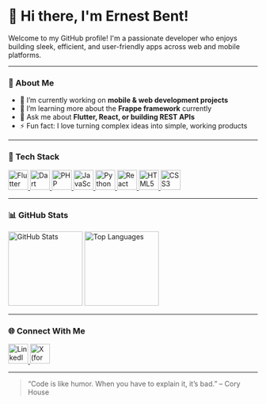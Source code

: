 # 👋 Hi there, I'm Ernest Bent!

Welcome to my GitHub profile! I'm a passionate developer who enjoys building sleek, efficient, and user-friendly apps across web and mobile platforms.

---

### 🧠 About Me

- 🔭 I’m currently working on **mobile & web development projects**
- 🌱 I’m learning more about the **Frappe framework** currently
- 💬 Ask me about **Flutter, React, or building REST APIs**
- ⚡ Fun fact: I love turning complex ideas into simple, working products

---

### 🚀 Tech Stack

<p align="left">
  <a href="https://flutter.dev" target="_blank">
    <img src="https://upload.wikimedia.org/wikipedia/commons/1/17/Google-flutter-logo.png" alt="Flutter" width="40" height="40" />
  </a>
  <a href="https://dart.dev" target="_blank">
    <img src="https://upload.wikimedia.org/wikipedia/commons/7/7e/Dart-logo.png" alt="Dart" width="40" height="40" />
  </a>
  <a href="https://www.php.net" target="_blank">
    <img src="https://upload.wikimedia.org/wikipedia/commons/2/27/PHP_logo.png" alt="PHP" width="40" height="40" />
  </a>
  <a href="https://developer.mozilla.org/en-US/docs/Web/JavaScript" target="_blank">
    <img src="https://upload.wikimedia.org/wikipedia/commons/6/69/JavaScript-logo.png" alt="JavaScript" width="40" height="40" />
  </a>
  <a href="https://www.python.org" target="_blank">
    <img src="https://upload.wikimedia.org/wikipedia/commons/c/c3/Python-logo-notext.svg" alt="Python" width="40" height="40" />
  </a>
  <a href="https://reactjs.org" target="_blank">
    <img src="https://upload.wikimedia.org/wikipedia/commons/a/a7/React-icon.svg" alt="React" width="40" height="40" />
  </a>
  <a href="https://developer.mozilla.org/en-US/docs/Web/HTML" target="_blank">
    <img src="https://upload.wikimedia.org/wikipedia/commons/4/47/HTML5_logo_and_wordmark.svg" alt="HTML5" width="40" height="40" />
  </a>
  <a href="https://developer.mozilla.org/en-US/docs/Web/CSS" target="_blank">
    <img src="https://upload.wikimedia.org/wikipedia/commons/6/62/CSS3_logo.svg" alt="CSS3" width="40" height="40" />
  </a>
</p>

---

### 📊 GitHub Stats

<p align="left">
  <img src="https://github-readme-stats.vercel.app/api?username=Ernestbent&show_icons=true&theme=radical" alt="GitHub Stats" height="150" />
  <img src="https://github-readme-stats.vercel.app/api/top-langs/?username=Ernestbent&layout=compact&theme=radical" alt="Top Languages" height="150" />
</p>

---

### 🌐 Connect With Me

<p>
  <a href="https://www.linkedin.com/in/ernestbent/" target="_blank">
    <img src="https://upload.wikimedia.org/wikipedia/commons/0/01/LinkedIn_Logo_2023.png" alt="LinkedIn" width="40" height="40" />
  </a>
  <a href="https://x.com/OthienoBenedic2" target="_blank">
    <img src="https://upload.wikimedia.org/wikipedia/commons/6/69/X_logo_2023.svg" alt="X (formerly Twitter)" width="40" height="40" />
  </a>
</p>

---

> “Code is like humor. When you have to explain it, it’s bad.” – Cory House
